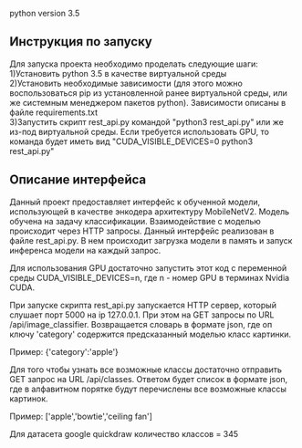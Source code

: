 python version 3.5

## Инструкция по запуску

Для запуска проекта необходимо проделать следующие шаги:  
1)Установить python 3.5 в качестве виртуальной среды  
2)Установить необходимые зависимости (для этого можно воспользоваться pip из установленной ранее виртуальной среды, или же системным менеджером пакетов python). Зависимости описаны в файле requirements.txt  
3)Запустить скрипт rest_api.py командой "python3 rest_api.py" или же из-под виртуальной среды. Если требуется использовать GPU, то команда будет иметь вид "CUDA_VISIBLE_DEVICES=0 python3 rest_api.py"   

## Описание интерфейса

Данный проект предоставляет интерфейс к обученной модели, использующей в качестве энкодера архитектуру MobileNetV2. Модель обучена на задачу классификации.
Взаимодействие с моделью происходит через HTTP запросы. Данный интерфейс реализован в файле rest_api.py. В нем происходит загрузка модели в память и запуск инференса модели на каждый запрос.

Для использования GPU достаточно запустить этот код с переменной среды CUDA_VISIBLE_DEVICES=n, где n - номер GPU в терминах Nvidia CUDA.

При запуске скрипта rest_api.py запускается HTTP сервер, который слушает порт 5000 на ip 127.0.0.1. При этом на GET запросы по URL /api/image_classifier. Возвращается словарь в формате json, где оп ключу 'category' содержится предсказанный моделью класс картинки.  
  
Пример: {'category':'apple'}  
  
Для того чтобы узнать все возможные классы достаточно отправить GET запрос на URL /api/classes. Ответом будет список в формате json, где в алфавитном порятке будут перечислены все возможные классы картинок.
  
Пример: ['apple','bowtie','ceiling fan']  
  
Для датасета google quickdraw количество классов = 345
